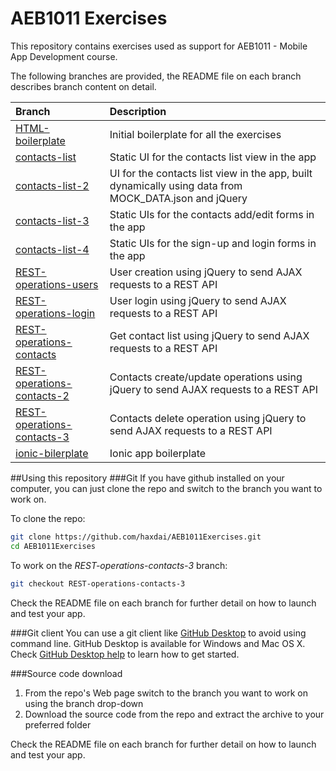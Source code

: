 # AEB1011 Exercises
This repository contains exercises used as support for AEB1011 - Mobile App Development course.

The following branches are provided, the README file on each branch describes branch content on detail.

|Branch|Description|
|:------|:-----------|
|[HTML-boilerplate](https://github.com/haxdai/AEB1011Exercises/tree/HTML-boilerplate)|Initial  boilerplate for all the exercises|
|[contacts-list](https://github.com/haxdai/AEB1011Exercises/tree/contacts-list)|Static UI for the contacts list view in the app|
|[contacts-list-2](https://github.com/haxdai/AEB1011Exercises/tree/contacts-list-2)|UI for the contacts list view in the app, built dynamically using data from MOCK_DATA.json and jQuery|
|[contacts-list-3](https://github.com/haxdai/AEB1011Exercises/tree/contacts-list-3)|Static UIs for the contacts add/edit forms in the app|
|[contacts-list-4](https://github.com/haxdai/AEB1011Exercises/tree/contacts-list-4)|Static UIs for the sign-up and login forms in the app|
|[REST-operations-users](https://github.com/haxdai/AEB1011Exercises/tree/REST-operations-users)|User creation using jQuery to send AJAX requests to a REST API|
|[REST-operations-login](https://github.com/haxdai/AEB1011Exercises/tree/REST-operations-login)|User login using jQuery to send AJAX requests to a REST API|
|[REST-operations-contacts](https://github.com/haxdai/AEB1011Exercises/tree/REST-operations-contacts)|Get contact list using jQuery to send AJAX requests to a REST API|
|[REST-operations-contacts-2](https://github.com/haxdai/AEB1011Exercises/tree/REST-operations-contacts-2)|Contacts create/update operations using jQuery to send AJAX requests to a REST API|
|[REST-operations-contacts-3](https://github.com/haxdai/AEB1011Exercises/tree/REST-operations-contacts-3)|Contacts delete operation using jQuery to send AJAX requests to a REST API|
|[ionic-bilerplate](https://github.com/haxdai/AEB1011Exercises/tree/ionic-bolierplate)|Ionic app boilerplate|

##Using this repository
###Git
If you have github installed on your computer, you can just clone the repo and switch to the branch you want to work on. 

To clone the repo:

````bash
git clone https://github.com/haxdai/AEB1011Exercises.git
cd AEB1011Exercises
````

To work on the _REST-operations-contacts-3_ branch:

````bash
git checkout REST-operations-contacts-3
````
Check the README file on each branch for further detail on how to launch and test your app.

###Git client
You can use a git client like [GitHub Desktop](https://desktop.github.com/) to avoid using command line. GitHub Desktop is available for Windows and Mac OS X. Check [GitHub Desktop help](https://help.github.com/desktop/) to learn how to get started.

###Source code download

1. From the repo's Web page switch to the branch you want to work on using the branch drop-down
2. Download the source code from the repo and extract the archive to your preferred folder

Check the README file on each branch for further detail on how to launch and test your app.